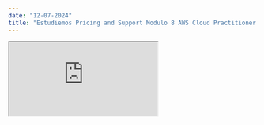 ```yaml
---
date: "12-07-2024"
title: "Estudiemos Pricing and Support Modulo 8 AWS Cloud Practitioner Essentials"
---
```

<iframe src="https://www.youtube.com/embed/hEno-LYKO3w" allowfullscreen></iframe>

